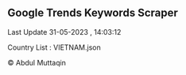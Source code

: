 

## Google Trends Keywords Scraper 
 
Last Update 31-05-2023 , 14:03:12

Country List :
VIETNAM.json



© Abdul Muttaqin 
